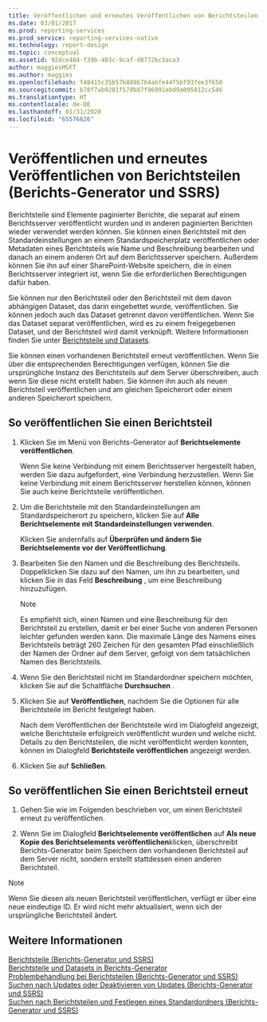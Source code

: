 ```yaml
---
title: Veröffentlichen und erneutes Veröffentlichen von Berichtsteilen (Berichts-Generator und SSRS) | Microsoft-Dokumentation
ms.date: 03/01/2017
ms.prod: reporting-services
ms.prod_service: reporting-services-native
ms.technology: report-design
ms.topic: conceptual
ms.assetid: 92dce484-f39b-403c-9caf-d8772bc3aca3
author: maggiesMSFT
ms.author: maggies
ms.openlocfilehash: f48415c35b57b889b764abfe44f5bf937ee3f650
ms.sourcegitcommit: b78f7ab9281f570b87f96991ebd9a095812cc546
ms.translationtype: HT
ms.contentlocale: de-DE
ms.lasthandoff: 01/31/2020
ms.locfileid: "65576626"
---
```

# <a name="publish-and-republish-report-parts-report-builder-and-ssrs"></a>Veröffentlichen und erneutes Veröffentlichen von Berichtsteilen (Berichts-Generator und SSRS)
  Berichtsteile sind Elemente paginierter Berichte, die separat auf einem Berichtsserver veröffentlicht wurden und in anderen paginierten Berichten wieder verwendet werden können. Sie können einen Berichtsteil mit den Standardeinstellungen an einem Standardspeicherplatz veröffentlichen oder Metadaten eines Berichtsteils wie Name und Beschreibung bearbeiten und danach an einem anderen Ort auf dem Berichtsserver speichern. Außerdem können Sie ihn auf einer SharePoint-Website speichern, die in einen Berichtsserver integriert ist, wenn Sie die erforderlichen Berechtigungen dafür haben.  
  
 Sie können nur den Berichtsteil oder den Berichtsteil mit dem davon abhängigen Dataset, das darin eingebettet wurde, veröffentlichen. Sie können jedoch auch das Dataset getrennt davon veröffentlichen. Wenn Sie das Dataset separat veröffentlichen, wird es zu einem freigegebenen Dataset, und der Berichtsteil wird damit verknüpft. Weitere Informationen finden Sie unter [Berichtsteile und Datasets](../../reporting-services/report-data/report-parts-and-datasets-in-report-builder.md).  
  
 Sie können einen vorhandenen Berichtsteil erneut veröffentlichen. Wenn Sie über die entsprechenden Berechtigungen verfügen, können Sie die ursprüngliche Instanz des Berichtsteils auf dem Server überschreiben, auch wenn Sie diese nicht erstellt haben. Sie können ihn auch als neuen Berichtsteil veröffentlichen und am gleichen Speicherort oder einem anderen Speicherort speichern.  
  
## <a name="to-publish-a-report-part"></a>So veröffentlichen Sie einen Berichtsteil  
  
1.  Klicken Sie im Menü von Berichts-Generator auf **Berichtselemente veröffentlichen**.  
  
     Wenn Sie keine Verbindung mit einem Berichtsserver hergestellt haben, werden Sie dazu aufgefordert, eine Verbindung herzustellen. Wenn Sie keine Verbindung mit einem Berichtsserver herstellen können, können Sie auch keine Berichtsteile veröffentlichen.  
  
2.  Um die Berichtsteile mit den Standardeinstellungen am Standardspeicherort zu speichern, klicken Sie auf **Alle Berichtselemente mit Standardeinstellungen verwenden**.  
  
     Klicken Sie andernfalls auf **Überprüfen und ändern Sie Berichtselemente vor der Veröffentlichung**.  
  
3.  Bearbeiten Sie den Namen und die Beschreibung des Berichtsteils. Doppelklicken Sie dazu auf den Namen, um ihn zu bearbeiten, und klicken Sie in das Feld **Beschreibung** , um eine Beschreibung hinzuzufügen.  
  
    > [!NOTE]  
    >  Es empfiehlt sich, einen Namen und eine Beschreibung für den Berichtsteil zu erstellen, damit er bei einer Suche von anderen Personen leichter gefunden werden kann. Die maximale Länge des Namens eines Berichtsteils beträgt 260 Zeichen für den gesamten Pfad einschließlich der Namen der Ordner auf dem Server, gefolgt von dem tatsächlichen Namen des Berichtsteils.  
  
4.  Wenn Sie den Berichtsteil nicht im Standardordner speichern möchten, klicken Sie auf die Schaltfläche **Durchsuchen** .  
  
5.  Klicken Sie auf **Veröffentlichen**, nachdem Sie die Optionen für alle Berichtsteile im Bericht festgelegt haben.  
  
     Nach dem Veröffentlichen der Berichtsteile wird im Dialogfeld angezeigt, welche Berichtsteile erfolgreich veröffentlicht wurden und welche nicht. Details zu den Berichtsteilen, die nicht veröffentlicht werden konnten, können im Dialogfeld **Berichtsteile veröffentlichen** angezeigt werden.  
  
6.  Klicken Sie auf **Schließen**.  
  
## <a name="to-republish-a-report-part"></a>So veröffentlichen Sie einen Berichtsteil erneut  
  
1.  Gehen Sie wie im Folgenden beschrieben vor, um einen Berichtsteil erneut zu veröffentlichen.  
  
2.  Wenn Sie im Dialogfeld **Berichtselemente veröffentlichen** auf **Als neue Kopie des Berichtselements veröffentlichen**klicken, überschreibt Berichts-Generator beim Speichern den vorhandenen Berichtsteil auf dem Server nicht, sondern erstellt stattdessen einen anderen Berichtsteil.  
  
> [!NOTE]  
>  Wenn Sie diesen als neuen Berichtsteil veröffentlichen, verfügt er über eine neue eindeutige ID. Er wird nicht mehr aktualisiert, wenn sich der ursprüngliche Berichtsteil ändert.  
  
## <a name="see-also"></a>Weitere Informationen  
 [Berichtsteile &#40;Berichts-Generator und SSRS&#41;](../../reporting-services/report-design/report-parts-report-builder-and-ssrs.md)   
 [Berichtsteile und Datasets in Berichts-Generator](../../reporting-services/report-data/report-parts-and-datasets-in-report-builder.md)   
 [Problembehandlung bei Berichtsteilen (Berichts-Generator und SSRS)](https://msdn.microsoft.com/d9fe1932-46e7-421b-a8a9-4c54d9576e94)   
 [Suchen nach Updates oder Deaktivieren von Updates (Berichts-Generator und SSRS)](https://msdn.microsoft.com/9c69792d-d7c4-453b-ae2f-6d2d071d8606)   
 [Suchen nach Berichtsteilen und Festlegen eines Standardordners &#40;Berichts-Generator und SSRS&#41;](../../reporting-services/report-design/browse-for-report-parts-and-set-a-default-folder-report-builder-and-ssrs.md)  
  
  
